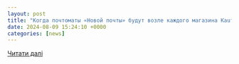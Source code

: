 ```yaml
---
layout: post
title: "Когда почтоматы «Новой почты» будут возле каждого магазина Kaufland в Молдове? — Forbes.ua"
date: 2024-08-09 15:24:10 +0000
categories: [news]
---
```


[Читати далі](https://forbes.ua/ru/news/do-kintsya-roku-nova-poshta-vstanovit-svoi-poshtomati-po-vsiy-merezhi-gipermarketiv-kaufland-u-moldovi-09082024-22930)
